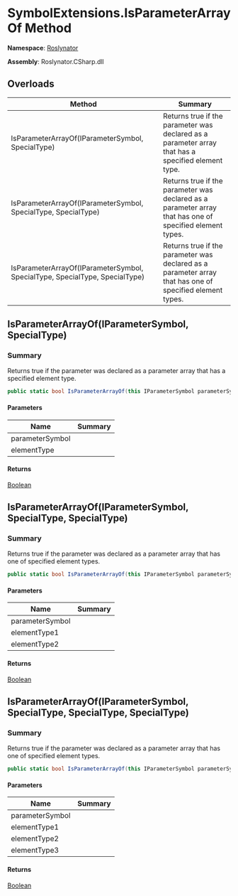 # SymbolExtensions\.IsParameterArrayOf Method

**Namespace**: [Roslynator](../../README.md)

**Assembly**: Roslynator\.CSharp\.dll

## Overloads

| Method | Summary |
| ------ | ------- |
| IsParameterArrayOf\(IParameterSymbol, SpecialType\) | Returns true if the parameter was declared as a parameter array that has a specified element type\. |
| IsParameterArrayOf\(IParameterSymbol, SpecialType, SpecialType\) | Returns true if the parameter was declared as a parameter array that has one of specified element types\. |
| IsParameterArrayOf\(IParameterSymbol, SpecialType, SpecialType, SpecialType\) | Returns true if the parameter was declared as a parameter array that has one of specified element types\. |

## IsParameterArrayOf\(IParameterSymbol, SpecialType\)<a name="Roslynator_SymbolExtensions_IsParameterArrayOf_Microsoft_CodeAnalysis_IParameterSymbol_Microsoft_CodeAnalysis_SpecialType_"></a>

### Summary

Returns true if the parameter was declared as a parameter array that has a specified element type\.

```csharp
public static bool IsParameterArrayOf(this IParameterSymbol parameterSymbol, SpecialType elementType)
```

#### Parameters

| Name | Summary |
| ---- | ------- |
| parameterSymbol | |
| elementType | |

#### Returns

[Boolean](https://docs.microsoft.com/en-us/dotnet/api/system.boolean)

## IsParameterArrayOf\(IParameterSymbol, SpecialType, SpecialType\)<a name="Roslynator_SymbolExtensions_IsParameterArrayOf_Microsoft_CodeAnalysis_IParameterSymbol_Microsoft_CodeAnalysis_SpecialType_"></a>

### Summary

Returns true if the parameter was declared as a parameter array that has one of specified element types\.

```csharp
public static bool IsParameterArrayOf(this IParameterSymbol parameterSymbol, SpecialType elementType1, SpecialType elementType2)
```

#### Parameters

| Name | Summary |
| ---- | ------- |
| parameterSymbol | |
| elementType1 | |
| elementType2 | |

#### Returns

[Boolean](https://docs.microsoft.com/en-us/dotnet/api/system.boolean)

## IsParameterArrayOf\(IParameterSymbol, SpecialType, SpecialType, SpecialType\)<a name="Roslynator_SymbolExtensions_IsParameterArrayOf_Microsoft_CodeAnalysis_IParameterSymbol_Microsoft_CodeAnalysis_SpecialType_"></a>

### Summary

Returns true if the parameter was declared as a parameter array that has one of specified element types\.

```csharp
public static bool IsParameterArrayOf(this IParameterSymbol parameterSymbol, SpecialType elementType1, SpecialType elementType2, SpecialType elementType3)
```

#### Parameters

| Name | Summary |
| ---- | ------- |
| parameterSymbol | |
| elementType1 | |
| elementType2 | |
| elementType3 | |

#### Returns

[Boolean](https://docs.microsoft.com/en-us/dotnet/api/system.boolean)

